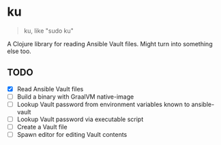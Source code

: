 # ku

> ku, like "sudo ku"

A Clojure library for reading Ansible Vault files. Might turn into something else too.

## TODO

 * [x] Read Ansible Vault files
 * [ ] Build a binary with GraalVM native-image
 * [ ] Lookup Vault password from environment variables known to ansible-vault
 * [ ] Lookup Vault password via executable script
 * [ ] Create a Vault file
 * [ ] Spawn editor for editing Vault contents
